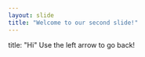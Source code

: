 ```yaml
---
layout: slide
title: "Welcome to our second slide!"
---
```

title: "Hi"
Use the left arrow to go back!
